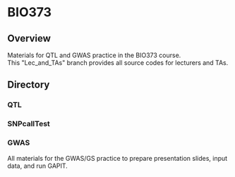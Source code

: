 # BIO373
## Overview  
Materials for QTL and GWAS practice in the BIO373 course.  
This "Lec_and_TAs" branch provides all source codes for lecturers and TAs.   

## Directory  
### QTL  

### SNPcallTest  

### GWAS  
All materials for the GWAS/GS practice to prepare presentation slides, input data, and run GAPIT.   

